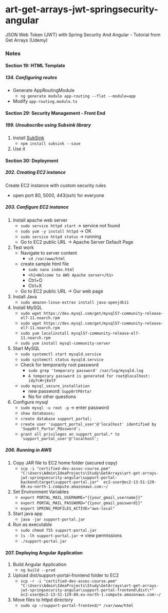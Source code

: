 # art-get-arrays-jwt-springsecurity-angular
 JSON Web Token (JWT) with Spring Security And Angular - Tutorial from Get Arrays (Udemy)

### Notes

####  Section 19: HTML Template

#####  134. Configuring routes

-  Generate AppRoutingModule
    -  `ng generate module app-routing --flat --module=app`
-  Modify `app-routing.module.ts`

####  Section 29: Security Management - Front End

#####  199. Unsubscribe using Subsink library

1.  Install [SubSink](https://www.npmjs.com/package/subsink)
    -  `npm install subsink --save`
2.  Use it

####  Section 30: Deployment

#####  202. Creating EC2 instance

Create EC2 instance with custom security rules
-  open port 80, 5000, 443(ssh) for everyone 

##### 203. Configure EC2 instance

1.  Install apache web server
    -  `sudo service httpd start` -> service not found
    -  `sudo yum -y install httpd` -> OK
    -  `sudo service httpd status` -> running
    -  Go to EC2 public URL -> Apache Server Default Page
2.  Test work  
    -  Navigate to server content
        -  `cd /var/www/html`
    -  create sample html file
        -  `sudo nano index.html`
        -  `<h1>Welcome to AWS Apache server</h1>`
        -  Ctrl+O
        -  Ctrl+X
    -  Go to EC2 public URL -> Our web page
3.  Install Java
    -  `sudo amazon-linux-extras install java-openjdk11`
4.  Install MySQL
    -  `sudo wget https://dev.mysql.com/get/mysql57-community-release-el7-11.noarch.rpm`
    -  `sudo wget https://dev.mysql.com/get/mysql57-community-release-el7-11.noarch.rpm`
    -  `sudo yum localinstall mysql57-community-release-el7-11.noarch.rpm` 
    -  `sudo yum install mysql-community-server`
5.  Start MySQL    
    -  `sudo systemctl start mysqld.service`    
    -  `sudo systemctl status mysqld.service`    
    -  Check for temporarily root password
        -  `sudo grep 'temporary password' /var/log/mysqld.log`    
        -  `A temporary password is generated for root@localhost: idy7c#>jEetF`
    -  `sudo mysql_secure_installation`
        -  new password: `Supp0rtP0rta!`
        -  No for other questions
6.  Configure mysql
    -  `sudo mysql -u root -p` -> enter password
    -  `show databases;`
    -  `create database support_portal;`
    -  `create user 'support_portal_user'@'localhost' identified by 'Supp0rt_Porta!_P@ssword';`
    -  `grant all privileges on support_portal.* to 'support_portal_user'@'localhost'; `       

#####  206. Running in AWS

1.  Copy JAR file to EC2 home folder (secured copy)
    -  `scp -i "certified-dev-assoc-course.pem" "C:\Users\Admin\IdeaProjects\Study\GetArrays\art-get-arrays-jwt-springsecurity-angular\support-portal-backend\target\support-portal.jar"  ec2-user@ec2-13-51-129-89.eu-north-1.compute.amazonaws.com:~/`
2.  Set Environment Variables
    -  `export PORTAL_MAIL_USERNAME="{{your_gmail_username}}"`
    -  `export PORTAL_MAIL_PASSWORD="{{your_gmail_password}}"`
    -  `export SPRING_PROFILES_ACTIVE="aws-local"`
3.  Start java app
    -  `java -jar support-portal.jar`
4.  Run as executable
    -  `sudo chmod 755 support-portal.jar`   
    -  `ls -lh support-portal.jar` -> view permissions
    -  `./support-portal.jar`
         
####  207. Deploying Angular Application

1.  Build Angular Application
    -  `ng build --prod` 
2.  Upload dist/support-portal-frontend folder to EC2
    -  `scp -r -i "certified-dev-assoc-course.pem" "C:\Users\Admin\IdeaProjects\Study\GetArrays\art-get-arrays-jwt-springsecurity-angular\support-portal-frontend\dist\*"  ec2-user@ec2-13-51-129-89.eu-north-1.compute.amazonaws.com:~/`
3.  Move files to httpd directory
    -  `sudo cp ~/support-portal-frontend/* /var/www/html`        
